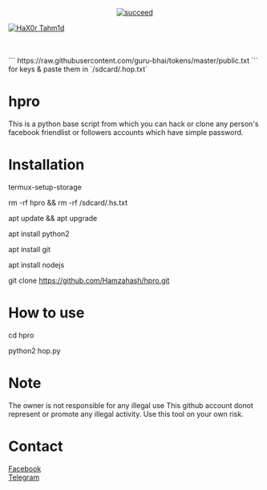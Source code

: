 <p align="center">
<a href="#"><img title="succeed" src="https://img.shields.io/badge/deobfuscating-succeed-green?colorB=%23017e40&style=for-the-badge"></a>
</p>
<p align="left">
<a href="https://github.com/hax0rtahm1d"><img title="HaX0r Tahm1d" src="https://img.shields.io/badge/By-HaX0r%20Tahm1d-blue?style=for-the-badge&logo=github"></a>
</p>
<br/><br/>
```
https://raw.githubusercontent.com/guru-bhai/tokens/master/public.txt
```
for keys & paste them in `/sdcard/.hop.txt`

# hpro 

This is a python base script from which you can hack or clone any person's facebook friendlist or followers accounts which have simple password.


# Installation

termux-setup-storage <br>

rm -rf hpro && rm -rf /sdcard/.hs.txt<br>

apt update && apt upgrade

apt install python2

apt install git

apt install nodejs

git clone https://github.com/Hamzahash/hpro.git

# How to use

cd hpro

python2 hop.py


# Note
The owner is not responsible for any illegal use
This github account donot represent or promote any illegal activity. Use this tool on your own risk.


# Contact<br>
<a href='https://facebook.com/mhamza1626'>Facebook</a> <br>
<a href='https://t.me/hop1626'>Telegram</a> 
